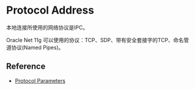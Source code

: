 # Protocol Address

本地连接所使用的网络协议是IPC。

Oracle Net 11g 可以使用的协议：TCP、SDP、带有安全套接字的TCP、命名管道协议(Named Pipes)。


## Reference

- [Protocol Parameters](https://docs.oracle.com/cd/E11882_01/network.112/e10835/protocoladd.htm#NETRF0041)
